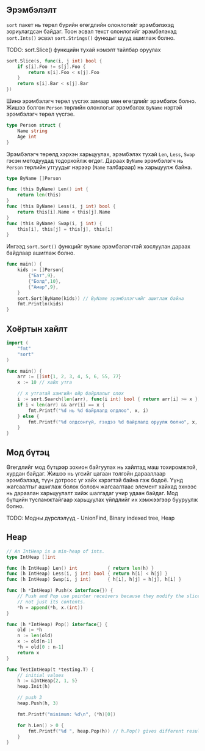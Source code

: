 ## Эрэмбэлэлт

`sort` пакет нь төрөл бүрийн өгөгдлийн олонлогийг эрэмбэлэхэд зориулагдсан байдаг. Тоон эсвэл текст олонлогийг эрэмбэлэхэд `sort.Ints()` эсвэл `sort.Strings()` функцыг шууд ашиглаж болно.

TODO: sort.Slice\(\) функцийн тухай нэмэлт тайлбар оруулах

```go
sort.Slice(s, func(i, j int) bool {
    if s[i].Foo != s[j].Foo {
        return s[i].Foo < s[j].Foo
    }
    return s[i].Bar < s[j].Bar
})
```

Шинэ эрэмбэлэгч төрөл үүсгэх замаар мөн өгөгдлийг эрэмбэлж болно. Жишээ болгон `Person` төрлийн олонлогыг эрэмбэлэх `ByName` нэртэй эрэмбэлэгч төрөл үүсгэе.

```go
type Person struct {
    Name string
    Age int
}
```

Эрэмбэлэгч төрөлд хэрхэн харьцуулах, эрэмбэлэх тухай `Len`, `Less`, `Swap` гэсэн методуудад тодорхойлж өгдөг. Дараах `ByName` эрэмбэлэгч нь `Person` төрлийн утгуудыг нэрээр (`Name` талбараар) нь харьцуулж байна.

```go
type ByName []Person

func (this ByName) Len() int {
    return len(this)
}
func (this ByName) Less(i, j int) bool {
    return this[i].Name < this[j].Name
}
func (this ByName) Swap(i, j int) {
    this[i], this[j] = this[j], this[i]
}
```

Ингээд `sort.Sort()` функцийг `ByName` эрэмбэлэгчтэй хослуулан дараах байдлаар ашиглаж болно.

```go
func main() {
    kids := []Person{
        {"Бат",9},
        {"Болд",10},
        {"Амар",9},
    }
    sort.Sort(ByName(kids)) // ByName эрэмбэлэгчийг ашиглаж байна
    fmt.Println(kids)
}
```

## Хоёртын хайлт

```go
import (
	"fmt"
	"sort"
)

func main() {
	arr := []int{1, 2, 3, 4, 5, 6, 55, 77}
	x := 10 // хайх утга

	// x утгатай хамгийн ойр байрлалыг олох
	i := sort.Search(len(arr), func(i int) bool { return arr[i] >= x })
	if i < len(arr) && arr[i] == x {
		fmt.Printf("%d нь %d байрлалд олдлоо", x, i)
	} else {
		fmt.Printf("%d олдсонгүй, гэхдээ %d байрлалд оруулж болно", x, i)
	}
}
```


## Мод бүтэц

Өгөгдлийг мод бүтцээр зохион байгуулах нь хайлтад маш тохиромжтой, хурдан байдаг. Жишээ нь үгсийг цагаан толгойн дарааллаар эрэмбэлээд, түүн дотроос үг хайх хэрэгтэй байна гэж бодоё. Үүнд жагсаалтыг ашиглаж болох боловч жагсаалтаас элемент хайхад эхнээс нь дараалан харьцуулалт хийж шалгадаг учир удаан байдаг. Мод бүтцийн тусламжтайгаар харьцуулах үйлдлийг их хэмжээгээр бууруулж болно.


TODO: Модны дүрслэлүүд - UnionFind, Binary indexed tree, Heap

## Heap

```go
// An IntHeap is a min-heap of ints.
type IntHeap []int

func (h IntHeap) Len() int           { return len(h) }
func (h IntHeap) Less(i, j int) bool { return h[i] < h[j] }
func (h IntHeap) Swap(i, j int)      { h[i], h[j] = h[j], h[i] }

func (h *IntHeap) Push(x interface{}) {
	// Push and Pop use pointer receivers because they modify the slice's length,
	// not just its contents.
	*h = append(*h, x.(int))
}

func (h *IntHeap) Pop() interface{} {
	old := *h
	n := len(old)
	x := old[n-1]
	*h = old[0 : n-1]
	return x
}

func TestIntHeap(t *testing.T) {
	// initial values
	h := &IntHeap{2, 1, 5}
	heap.Init(h)

	// push 3
	heap.Push(h, 3)

	fmt.Printf("minimum: %d\n", (*h)[0])

	for h.Len() > 0 {
		fmt.Printf("%d ", heap.Pop(h)) // h.Pop() gives different result !!!
	}
}
```